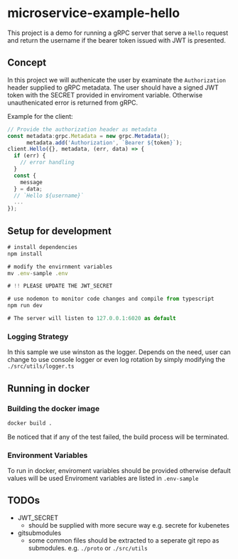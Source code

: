 # microservice-example-hello

This project is a demo for running a gRPC server that serve a ```Hello``` request and return the username if the bearer token issued with JWT is presented.

## Concept

In this project we will authenicate the user by examinate the ```Authorization``` header supplied to gRPC metadata. The user should have a signed JWT token with the SECRET provided in enviroment variable. Otherwise unauthenicated error is returned from gRPC.

Example for the client:

```javascript
// Provide the authorization header as metadata
const metadata:grpc.Metadata = new grpc.Metadata();
      metadata.add('Authorization', `Bearer ${token}`);
client.Hello({}, metadata, (err, data) => {
  if (err) {
    // error handling
  }
  const {
    message
  } = data;
  // `Hello ${username}`
  ...
});

```

## Setup for development

```javascript
# install dependencies
npm install

# modify the envirnment variables
mv .env-sample .env

# !! PLEASE UPDATE THE JWT_SECRET

# use nodemon to monitor code changes and compile from typescript
npm run dev

# The server will listen to 127.0.0.1:6020 as default
```

### Logging Strategy

In this sample we use winston as the logger.
Depends on the need, user can change to use console logger or even log rotation by simply modifying the ```./src/utils/logger.ts```

## Running in docker

### Building the docker image

```sh
docker build .
```

Be noticed that if any of the test failed, the build process will be terminated.

### Environment Variables

To run in docker, enviroment variables should be provided otherwise default values will be used
Enviroment variables are listed in ```.env-sample```

## TODOs

- JWT_SECRET
  - should be supplied with more secure way e.g. secrete for kubenetes
- gitsubmodules
  - some common files should be extracted to a seperate git repo as submodules. e.g. ```./proto``` or ```./src/utils```
